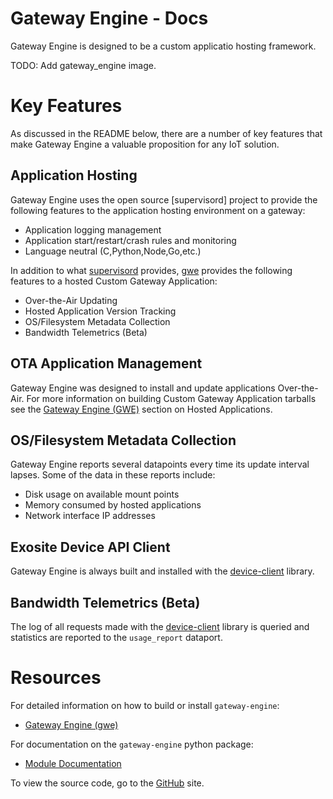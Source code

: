 # Gateway Engine - Docs

Gateway Engine is designed to be a custom applicatio hosting framework. 

TODO: Add gateway_engine image. 

# Key Features

As discussed in the README below, there are a number of key features that make Gateway Engine a valuable proposition for any IoT solution.

## Application Hosting

Gateway Engine uses the open source [supervisord] project to provide the following features to the application hosting environment on a gateway:

*  Application logging management
*  Application start/restart/crash rules and monitoring
*  Language neutral (C,Python,Node,Go,etc.)

In addition to what [supervisord](http://supervisor.org) provides, [gwe](https://github.com/exosite/gateway-engine) provides the following features to a hosted Custom Gateway Application:

*  Over-the-Air Updating
*  Hosted Application Version Tracking
*  OS/Filesystem Metadata Collection
*  Bandwidth Telemetrics (Beta)

## OTA Application Management

Gateway Engine was designed to install and update applications Over-the-Air. For more information on building Custom Gateway Application tarballs see the [Gateway Engine (GWE)](/gwe/gateway-engine/gateway_engine_gwe/) section on Hosted Applications.

## OS/Filesystem Metadata Collection

Gateway Engine reports several datapoints every time its update interval lapses. Some of the data in these reports include:

*  Disk usage on available mount points
*  Memory consumed by hosted applications
*  Network interface IP addresses

## Exosite Device API Client

Gateway Engine is always built and installed with the [device-client](https://github.com/exosite/device-client) library.

## Bandwidth Telemetrics (Beta)

The log of all requests made with the [device-client](https://github.com/exosite/device-client) library is queried and statistics are reported to the `usage_report` dataport.

# Resources

For detailed information on how to build or install `gateway-engine`: 
*  [Gateway Engine (gwe)](/gwe/gateway-engine/gateway_engine_gwe/)

For documentation on the `gateway-engine` python package:
*  [Module Documentation](https://gateway-engine.exosite.io/gateway-engine/apidoc/modules.html)

To view the source code, go to the [GitHub](https://github.com/exosite/gateway-engine) site.
